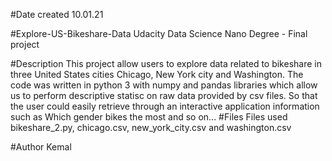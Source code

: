 #Date created
10.01.21

#Explore-US-Bikeshare-Data
Udacity Data Science Nano Degree - Final project

#Description
This project allow users to explore data related to bikeshare in three United States cities Chicago, New York city and Washington. 
The code was written in python 3 with numpy and pandas libraries which allow us to perform descriptive statisc on raw data provided by csv files. 
So that the user could easily retrieve through an interactive application information such as Which gender bikes the most and so on...
#Files
Files used
bikeshare_2.py, chicago.csv, new_york_city.csv and washington.csv

#Author
Kemal
